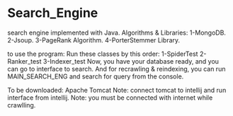 # Search_Engine
search engine implemented with Java.
Algorithms & Libraries:
 1-MongoDB.
 2-Jsoup.
 3-PageRank Algorithm.
 4-PorterStemmer Library.
 
to use the program:
Run these classes by this order:
 1-SpiderTest
 2-Ranker_test
 3-Indexer_test
Now, you have your database ready, and you can go to interface to search.
And for recrawling & reindexing, you can run MAIN_SEARCH_ENG and search for query from the console.

To be downloaded:
Apache Tomcat
Note: connect tomcat to intellij and run interface from intellij.
Note: you must be connected with internet while crawlling.
